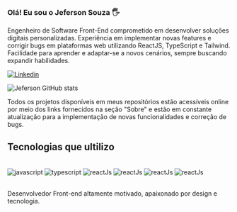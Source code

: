 ### Olá! Eu sou o Jeferson Souza 🖐️

Engenheiro de Software Front-End comprometido em desenvolver soluções digitais personalizadas.
Experiência em implementar novas features e corrigir bugs em plataformas web utilizando ReactJS, TypeScript e Tailwind.
Facilidade para aprender e adaptar-se a novos cenários, sempre buscando expandir habilidades.


[![Linkedin](https://img.shields.io/badge/LinkedIn-0077B5?style=for-the-badge&logo=linkedin&logoColor=white&link=https://www.linkedin.com/in/jefesouzadev)](https://www.linkedin.com/in/jefesouzadev)

![Jeferson GitHub stats](https://github-readme-stats.vercel.app/api?username=Jefsouza-dev&show_icons=true&theme=onedark)

Todos os projetos disponíveis em meus repositórios estão acessíveis online por meio dos links fornecidos na seção "Sobre" e estão em constante atualização para a implementação de novas funcionalidades e correção de bugs.

## Tecnologias que ultilizo

<div style="display: inline_block"><br/>
<img align="center" alt="javascript" src="https://img.shields.io/badge/JavaScript-F7DF1E?style=for-the-badge&logo=javascript&logoColor=black"/>
<img align="center" alt="typescript" src="https://img.shields.io/badge/TypeScript-007ACC?style=for-the-badge&logo=typescript&logoColor=white"/>
<img align="center" alt="reactJs" src="https://img.shields.io/badge/React-20232A?style=for-the-badge&logo=react&logoColor=61DAFB"/>
<img align="center" alt="reactJs" src="https://img.shields.io/badge/React_Native-20232A?style=for-the-badge&logo=react&logoColor=61DAFB"/>
<img align="center" alt="reactJs" src="https://img.shields.io/badge/Node.js-43853D?style=for-the-badge&logo=node.js&logoColor=white"/>
<img align="center" alt="reactJs" src="https://img.shields.io/badge/MongoDB-4EA94B?style=for-the-badge&logo=mongodb&logoColor=white"/>
</div><br>

Desenvolvedor Front-end altamente motivado, apaixonado por design e tecnologia.
